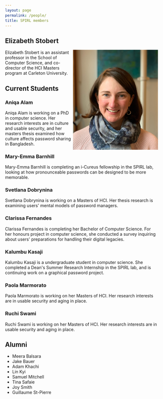 ```yaml
---
layout: page
permalink: /people/
title: SPIRL members
---
```


## Elizabeth Stobert
<img src="stobert_headshot.jpeg" width="280" align="right">
 Elizabeth Stobert is an assistant professor in the School of Computer Science, and co-director of the HCI Masters program at Carleton University. 


## Current Students

### Aniqa Alam
Aniqa Alam is working on a PhD in computer science. Her research interests are in culture and usable security, and her masters thesis examined how culture affects password sharing in Bangladesh.

### Mary-Emma Barnhill
Mary-Emma Barnhill is completing an i-Cureus fellowship in the SPIRL lab, looking at how pronounceable passwords can be designed to be more memorable.

### Svetlana Dobrynina
Svetlana Dobrynina is working on a Masters of HCI. Her thesis research is examining users' mental models of password managers.

### Clarissa Fernandes
Clarissa Fernandes is completing her Bachelor of Computer Science. For her honours project in computer science, she conducted a survey inquiring about users' preparations for handling their digital legacies.

### Kalumbu Kasaji
Kalumbu Kasaji is a undergraduate student in computer science. She completed a Dean's Summer Research Internship in the SPIRL lab, and is continuing work on a graphical password project.

### Paola Marmorato
Paola Marmorato is working on her Masters of HCI. Her research interests are in usable security and aging in place.

### Ruchi Swami
Ruchi Swami is working on her Masters of HCI. Her research interests are in usable security and aging in place.

## Alumni

* Meera Balsara
* Jake Bauer 
* Adam Khachi
* Lin Kyi
* Samuel Mitchell
* Tina Safaie
* Joy Smith
* Guillaume St-Pierre 


